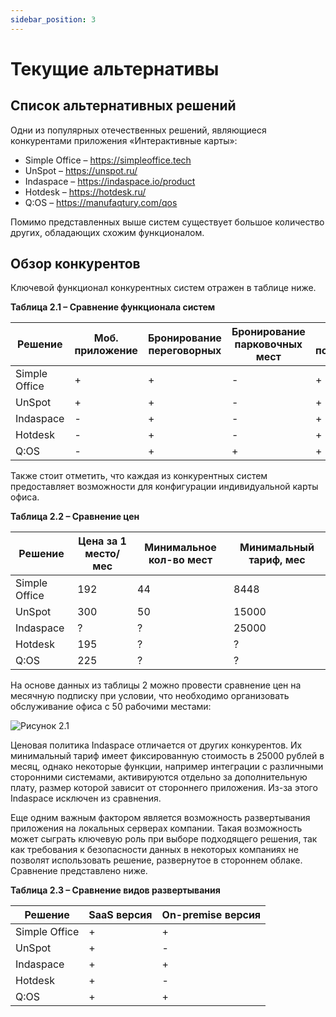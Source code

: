 ```yaml
---
sidebar_position: 3
---
```


# Текущие альтернативы

## Список альтернативных решений

Одни из популярных отечественных решений, являющиеся конкурентами приложения «Интерактивные карты»:

- Simple Office – https://simpleoffice.tech  
- UnSpot – https://unspot.ru/  
- Indaspace – https://indaspace.io/product  
- Hotdesk – https://hotdesk.ru/  
- Q:OS – https://manufaqtury.com/qos  

Помимо представленных выше систем существует большое количество других, обладающих схожим функционалом.

## Обзор конкурентов

Ключевой функционал конкурентных систем отражен в таблице ниже.

**Таблица 2.1 – Сравнение функционала систем**

| Решение       | Моб. приложение | Бронирование переговорных | Бронирование парковочных мест | Аналитика посещаемости | Интеграция с другими системами |
|---------------|------------------|-----------------------------|-------------------------------|-------------------------|----------------------------------|
| Simple Office | +                | +                           | -                             | +                       | +                                |
| UnSpot        | +                | +                           | -                             | +                       | +                                |
| Indaspace     | -                | +                           | -                             | +                       | +                                |
| Hotdesk       | -                | +                           | -                             | +                       | +                                |
| Q:OS          | -                | +                           | +                             | +                       | +                                |

Также стоит отметить, что каждая из конкурентных систем предоставляет возможности для конфигурации индивидуальной карты офиса.

**Таблица 2.2 – Сравнение цен**

| Решение       | Цена за 1 место/мес | Минимальное кол-во мест | Минимальный тариф, мес |
|---------------|----------------------|---------------------------|--------------------------|
| Simple Office | 192                  | 44                        | 8448                     |
| UnSpot        | 300                  | 50                        | 15000                    |
| Indaspace     | ?                    | ?                         | 25000                    |
| Hotdesk       | 195                  | ?                         | ?                        |
| Q:OS          | 225                  | ?                         | ?                        |

На основе данных из таблицы 2 можно провести сравнение цен на месячную подписку при условии, что необходимо организовать обслуживание офиса с 50 рабочими местами:

![Рисунок 2.1](/img/ris2.png)

Ценовая политика Indaspace отличается от других конкурентов. Их минимальный тариф имеет фиксированную стоимость в 25000 рублей в месяц, однако некоторые функции, например интеграции с различными сторонними системами, активируются отдельно за дополнительную плату, размер которой зависит от стороннего приложения. Из-за этого Indaspace исключен из сравнения.

Еще одним важным фактором является возможность развертывания приложения на локальных серверах компании. Такая возможность может сыграть ключевую роль при выборе подходящего решения, так как требования к безопасности данных в некоторых компаниях не позволят использовать решение, развернутое в стороннем облаке. Сравнение представлено ниже.

**Таблица 2.3 – Сравнение видов развертывания**

| Решение       | SaaS версия | On-premise версия |
|---------------|-------------|--------------------|
| Simple Office | +           | +                  |
| UnSpot        | +           | -                  |
| Indaspace     | +           | +                  |
| Hotdesk       | +           | -                  |
| Q:OS          | +           | +                  |
